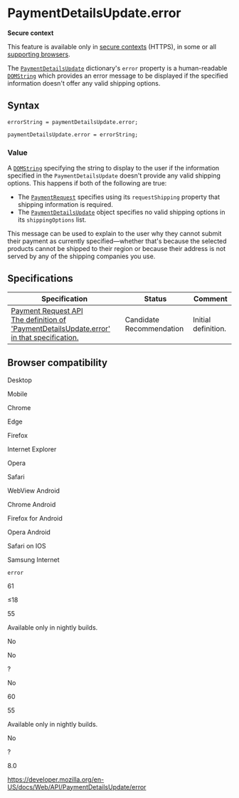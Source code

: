 PaymentDetailsUpdate.error
==========================

**Secure context**

This feature is available only in [secure contexts](https://developer.mozilla.org/en-US/docs/Web/Security/Secure_Contexts) (HTTPS), in some or all [supporting browsers](#browser_compatibility).

The [`PaymentDetailsUpdate`](../paymentdetailsupdate) dictionary's `error` property is a human-readable [`DOMString`](../domstring) which provides an error message to be displayed if the specified information doesn't offer any valid shipping options.

Syntax
------

    errorString = paymentDetailsUpdate.error;

    paymentDetailsUpdate.error = errorString;

### Value

A [`DOMString`](../domstring) specifying the string to display to the user if the information specified in the `PaymentDetailsUpdate` doesn't provide any valid shipping options. This happens if both of the following are true:

-   The [`PaymentRequest`](../paymentrequest) specifies using its <span class="page-not-created">`requestShipping`</span> property that shipping information is required.
-   The [`PaymentDetailsUpdate`](../paymentdetailsupdate) object specifies no valid shipping options in its <span class="page-not-created">`shippingOptions`</span> list.

This message can be used to explain to the user why they cannot submit their payment as currently specified—whether that's because the selected products cannot be shipped to their region or because their address is not served by any of the shipping companies you use.

Specifications
--------------

<table><thead><tr class="header"><th>Specification</th><th>Status</th><th>Comment</th></tr></thead><tbody><tr class="odd"><td><a href="https://w3c.github.io/payment-request/#dom-paymentdetailsupdate-error">Payment Request API<br />
<span class="small">The definition of 'PaymentDetailsUpdate.error' in that specification.</span></a></td><td><span class="spec-cr">Candidate Recommendation</span></td><td>Initial definition.</td></tr></tbody></table>

Browser compatibility
---------------------

Desktop

Mobile

Chrome

Edge

Firefox

Internet Explorer

Opera

Safari

WebView Android

Chrome Android

Firefox for Android

Opera Android

Safari on IOS

Samsung Internet

`error`

61

≤18

55

Available only in nightly builds.

No

No

?

No

60

55

Available only in nightly builds.

No

?

8.0

<a href="https://developer.mozilla.org/en-US/docs/Web/API/PaymentDetailsUpdate/error" class="_attribution-link">https://developer.mozilla.org/en-US/docs/Web/API/PaymentDetailsUpdate/error</a>
